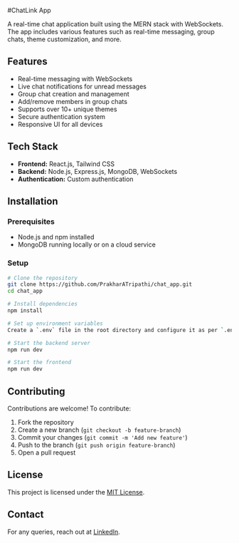 #ChatLink App

A real-time chat application built using the MERN stack with WebSockets. The app includes various features such as real-time messaging, group chats, theme customization, and more.

## Features
- Real-time messaging with WebSockets
- Live chat notifications for unread messages
- Group chat creation and management
- Add/remove members in group chats
- Supports over 10+ unique themes
- Secure authentication system
- Responsive UI for all devices

## Tech Stack
- **Frontend:** React.js, Tailwind CSS
- **Backend:** Node.js, Express.js, MongoDB, WebSockets
- **Authentication:** Custom authentication

## Installation
### Prerequisites
- Node.js and npm installed
- MongoDB running locally or on a cloud service

### Setup
```sh
# Clone the repository
git clone https://github.com/PrakharATripathi/chat_app.git
cd chat_app

# Install dependencies
npm install

# Set up environment variables
Create a `.env` file in the root directory and configure it as per `.env`

# Start the backend server
npm run dev

# Start the frontend
npm run dev
```

## Contributing
Contributions are welcome! To contribute:
1. Fork the repository
2. Create a new branch (`git checkout -b feature-branch`)
3. Commit your changes (`git commit -m 'Add new feature'`)
4. Push to the branch (`git push origin feature-branch`)
5. Open a pull request

## License
This project is licensed under the [MIT License](LICENSE).

## Contact
For any queries, reach out at [LinkedIn](https://www.linkedin.com/in/prakhartripathi1/).

